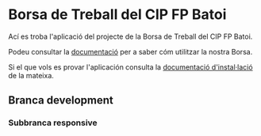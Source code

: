 # Borsa de Treball del CIP FP Batoi
Ací es troba l'aplicació del projecte de la Borsa de Treball del CIP FP Batoi. 

Podeu consultar la [documentació](./docs/) per a saber cóm utilitzar la nostra Borsa.

Si el que vols es provar l'aplicación consulta la [documentació d'instal·lació](./docs/setup/) de la mateixa.

## Branca development
### Subbranca responsive
